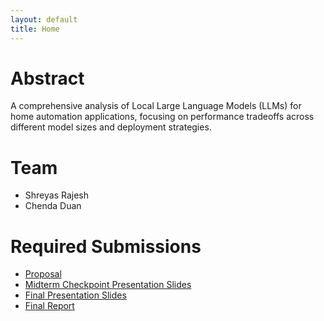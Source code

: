 ```yaml
---
layout: default
title: Home
---
```


# Abstract
A comprehensive analysis of Local Large Language Models (LLMs) for home automation applications, focusing on performance tradeoffs across different model sizes and deployment strategies.


# Team

* Shreyas Rajesh
* Chenda Duan

# Required Submissions

* [Proposal](proposal)
* [Midterm Checkpoint Presentation Slides](https://docs.google.com/presentation/d/1RiaGGa6rnTSaldQNHgP5o20bo5EdViJ7/edit?usp=sharing&ouid=104681869297753299317&rtpof=true&sd=true)
* [Final Presentation Slides](https://docs.google.com/presentation/d/1-Cjmm7XOf6fFblbKyZdnloIoRwRFERILNJ8IdwLHPWQ/edit?usp=sharing)
* [Final Report](report)
